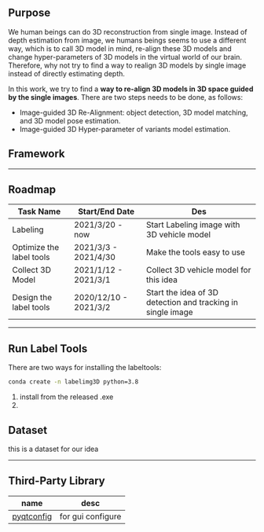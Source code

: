 ## Purpose

We human beings can do 3D reconstruction from single image. Instead of depth estimation from image, we humans beings seems to use a different way, which is to call 3D model in mind, re-align these 3D models and change hyper-parameters of 3D models in the virtual world of our brain. Therefore, why not try to find a way to realign 3D models by single image instead of directly estimating depth. 



In this work, we try to find a **way to re-align 3D models in 3D space guided by the single images**.  There are two steps needs to be done, as follows:

- Image-guided 3D Re-Alignment: object detection, 3D model matching, and 3D model pose estimation.
- Image-guided 3D Hyper-parameter of variants model estimation. 

## Framework



***

## Roadmap

| Task Name                | Start/End Date        | Des                                                         |
| ------------------------ | --------------------- | ----------------------------------------------------------- |
| Labeling                 | 2021/3/20 - now       | Start Labeling image with 3D vehicle model                  |
| Optimize the label tools | 2021/3/3 - 2021/4/30        | Make the tools easy to use                                  |
| Collect 3D Model         | 2021/1/12 - 2021/3/1      | Collect 3D vehicle model for this idea                      |
| Design the label tools   | 2020/12/10 - 2021/3/2 | Start the idea of 3D detection and tracking in single image |

***

## Run Label Tools
There are two ways for installing the labeltools:
```sh
conda create -n labelimg3D python=3.8
```
1. install from the released .exe
2. 

## Dataset

this is a dataset for our idea

***

## Third-Party Library

|                         name                          |       desc        |
| :---------------------------------------------------: | :---------------: |
| [pyqtconfig](https://github.com/learnpyqt/pyqtconfig) | for gui configure |



